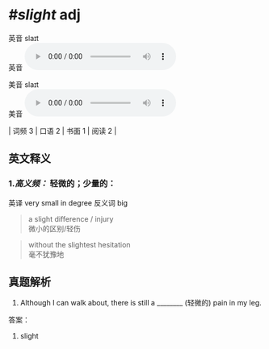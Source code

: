 # ***\#slight*** adj
英音 slaɪt  
英音
<audio src="./media/slight-B.aac" controls="controls"></audio>

美音 slaɪt  
美音
<audio src="./media/slight.aac" controls="controls"></audio>



| 词频 3 | 口语 2 | 书面 1 | 阅读 2 |  

英文释义
---
### 1.*高义频：* **轻微的；少量的：**  
英译 very small in degree
反义词 big 

 > a slight difference / injury  
 > 微小的区别/轻伤    

 > without the slightest hesitation  
 > 毫不犹豫地    


真题解析
---
1. Although I can walk about, there is still a ________ (轻微的) pain in my leg.  

答案：
1. slight  

